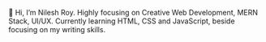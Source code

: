 👋 Hi, I’m Nilesh Roy. Highly focusing on Creative Web Development, MERN Stack, UI/UX.
Currently learning HTML, CSS and JavaScript, beside focusing on my writing skills.

<!---
- 💞️ I’m looking to collaborate on ...
- 📫 How to reach me ...
- ⚡ Fun fact: ...
nileshroy200/nileshroy200 is a ✨ special ✨ repository because its `README.md` (this file) appears on your GitHub profile.
You can click the Preview link to take a look at your changes.
--->
